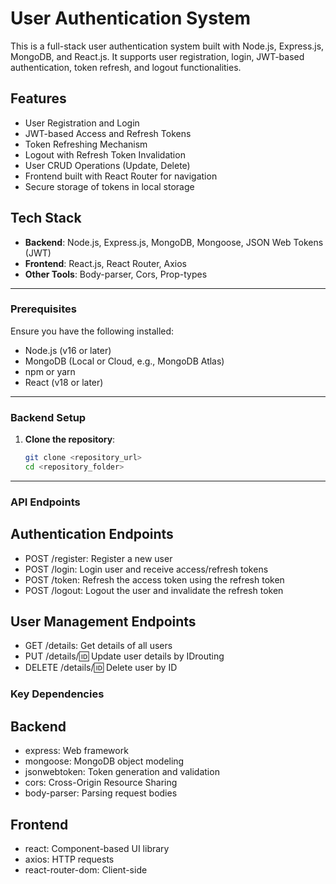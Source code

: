 # User Authentication System

This is a full-stack user authentication system built with Node.js, Express.js, MongoDB, and React.js. It supports user registration, login, JWT-based authentication, token refresh, and logout functionalities.

## Features

- User Registration and Login
- JWT-based Access and Refresh Tokens
- Token Refreshing Mechanism
- Logout with Refresh Token Invalidation
- User CRUD Operations (Update, Delete)
- Frontend built with React Router for navigation
- Secure storage of tokens in local storage

## Tech Stack

- **Backend**: Node.js, Express.js, MongoDB, Mongoose, JSON Web Tokens (JWT)
- **Frontend**: React.js, React Router, Axios
- **Other Tools**: Body-parser, Cors, Prop-types

---


### Prerequisites

Ensure you have the following installed:
- Node.js (v16 or later)
- MongoDB (Local or Cloud, e.g., MongoDB Atlas)
- npm or yarn
- React (v18 or later)

---

### Backend Setup

1. **Clone the repository**:
   ```bash
   git clone <repository_url>
   cd <repository_folder>

---

### API Endpoints
## Authentication Endpoints
- POST /register: Register a new user
- POST /login: Login user and receive access/refresh tokens
- POST /token: Refresh the access token using the refresh token
- POST /logout: Logout the user and invalidate the refresh token

## User Management Endpoints
- GET /details: Get details of all users
- PUT /details/:id: Update user details by IDrouting
- DELETE /details/:id: Delete user by ID

### Key Dependencies

## Backend
- express: Web framework
- mongoose: MongoDB object modeling
- jsonwebtoken: Token generation and validation
- cors: Cross-Origin Resource Sharing
- body-parser: Parsing request bodies

## Frontend
- react: Component-based UI library
- axios: HTTP requests
- react-router-dom: Client-side 